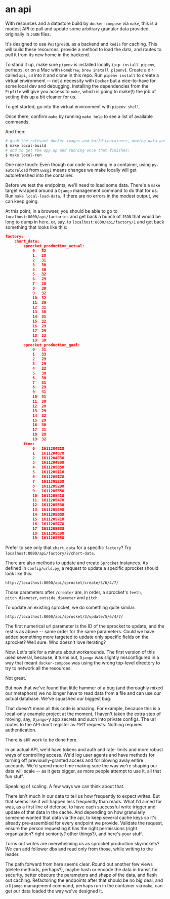 # an api
With resources and a datastore build by `docker-compose` via `make`, this is a modest API to pull and update some arbitrary granular data provided originally in `JSON` files.

It's designed to use `PostgreSQL` as a backend and `Redis` for caching. This will build these resources, provide a method to load the data, and routes to pull it from its new home in the backend.

To stand it up, make sure `pipenv` is installed locally (`pip install pipenv`, perhaps, or on a Mac with `Homebrew`, `brew install pipenv`). Create a dir called `api`, `cd` into it and clone in this repo. Run `pipenv install` to create a virtual environment -- not a necessity with `Docker` but a nice-to-have for some local dev and debugging. Installing the dependencies from the `Pipfile` will give you access to `make`, which is going to make(!) the job of setting this up a bit cleaner for us.

To get started, go into the virtual environment with `pipenv shell`.

Once there, confirm `make` by running `make help` to see a list of available commands.

And then:

```bash
# grab the relevant docker images and build containers, moving data and dependencies
$ make local-build
# and to get the app up and running once that finishes:
$ make local-run
```

One nice touch: Even though our code is running in a container, using `py-autoreload` from `uwsgi` means changes we make locally will get autorefreshed into the container.

Before we test the endpoints, we'll need to load some data. There's a `make` target wrapped around a `Django` management command to do that for us. Run `make local-load-data`. If there are no errors in the modest output, we can keep going.

At this point, in a browser, you should be able to go to `localhost:8000/api/factories` and get back a bunch of `JSON` that would be long to dump in here, or, say, to `localhost:8000/api/factory/1` and get back something that looks like this:

```json
factory:	
    chart_data:
        sprocket_production_actual:
            0	32
            1	28
            2	31
            3	30
            4	30
            5	32
            6	29
            7	28
            8	30
            9	32
            10	32
            11	29
            12	31
            13	30
            14	31
            15	32
            16	29
            17	29
            18	33
            19	30
        sprocket_production_goal:
            0	31
            1	33
            2	29
            3	29
            4	32
            5	30
            6	30
            7	31
            8	29
            9	31
            10	31
            11	30
            12	28
            13	29
            14	32
            15	29
            16	30
            17	31
            18	28
            19	32
        time:
            0	1611204818
            1	1611204878
            2	1611204938
            3	1611204998
            4	1611205058
            5	1611205118
            6	1611205178
            7	1611205238
            8	1611205298
            9	1611205358
            10	1611205418
            11	1611205478
            12	1611205538
            13	1611205598
            14	1611205658
            15	1611205718
            16	1611205778
            17	1611205838
            18	1611205898
            19	1611205958
```

Prefer to see only that `chart_data` for a specific `factory`? Try `localhost:8000/api/factory/2/chart-data`.

There are also methods to update and create `Sprocket` instances. As defined in `config/urls.py`, a request to update a specific sprocket should look like this:
```
http://localhost:8000/api/sprocket/create/5/6/4/7/
```

Those parameters after `/create/` are, in order, a sprocket's `teeth`, `pitch_diameter`, `outside_diameter` and `pitch`.

To update an existing sprocket, we do something quite similar:
```
http://localhost:8000/api/sprocket/3/update/5/6/4/7/
```

The first numerical url parameter is the ID of the sprocket to update, and the rest is as above -- same order for the same parameters. Could we have added something more targeted to update only specific fields on the sprocket? Well sure. Who doesn't love iterating?

Now. Let's talk for a minute about workarounds. The first version of this used several, because, it turns out, `Django` was slightly misconfigured in a way that meant `docker-compose` was using the wrong top-level directory to try to network all the resources.

Not great.

But now that we've found that little hammer of a bug (and thoroughly mixed our metaphors) we no longer have to read data from a file and can use our actual database. We've squashed our biggest bug.

That doesn't mean all this code is amazing. For example, because this is a local-only example project at the moment, I haven't taken the extra step of moving, say, `Django`-y app secrets and such into private configs. The url routes to the API don't register as `POST` requests. Nothing requires authentication.

There is still work to be done here.

In an actual API, we'd have tokens and auth and rate-limits and more robust ways of controlling access. We'd log user agents and have methods for turning off previously-granted access and for blowing away entire accounts. We'd spend more time making sure the way we're shaping our data will scale -- as it gets bigger, as more people attempt to use it, all that fun stuff. 

Speaking of scaling. A few ways we can think about that.

There isn't much in our data to tell us how frequently to expect writes. But that seems like it will happen less frequently than reads. What I'd aimed for was, as a first line of defense, to have each successful write trigger and update of that data in the cache. And depending on how granularly someone wanted that data via the api, to keep several cache keys so it's already pre-assembled for every endpoint we provide. Validate the request, ensure the person requesting it has the right permissions (right organization? right seniority? other things?), and here's your stuff.

Turns out writes are overwhelming us as sprocket production skyrockets? We can add follower dbs and read only from those, while writing to the leader.

The path forward from here seems clear. Round out another few views (delete methods, perhaps?), maybe hash or encode the data in transit for security, better obscure the parameters and shape of the data, and flesh out caching. Refactoring the endpoints after that should be no big deal, and a `Django` management command, perhaps run in the container via `make`, can get our data loaded the way we've designed it. 
